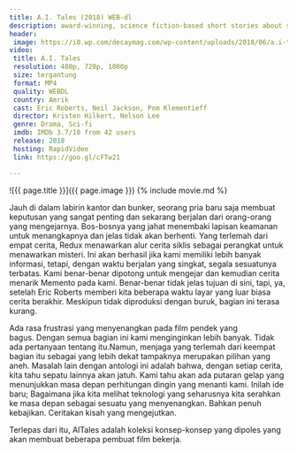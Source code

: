 ```yaml
---
title: A.I. Tales (2018) WEB-dl
description: award-winning, science fiction-based short stories about space travel, family, and artificial intelligence.
header:
 image: https://i0.wp.com/decaymag.com/wp-content/uploads/2018/06/a.i-tales.jpg
video:
 title: A.I. Tales
 resolution: 480p, 720p, 1080p
 size: tergantung
 format: MP4
 quality: WEBDL
 country: Amrik
 cast: Eric Roberts, Neil Jackson, Pom Klementieff
 director: Kristen Hilkert, Nelson Lee
 genre: Drama, Sci-fi
 imdb: IMDb 3.7/10 from 42 users
 release: 2018
 hosting: RapidVideo
 link: https://goo.gl/cFTw21

---
```

![{{ page.title }}]({{ page.image }})
{% include movie.md %}

Jauh di dalam labirin kantor dan bunker, seorang pria baru saja membuat keputusan yang sangat penting dan sekarang berjalan dari orang-orang yang mengejarnya. Bos-bosnya yang jahat menembaki lapisan keamanan untuk menangkapnya dan jelas tidak akan berhenti. Yang terlemah dari empat cerita, Redux menawarkan alur cerita siklis sebagai perangkat untuk menawarkan misteri. Ini akan berhasil jika kami memiliki lebih banyak informasi, tetapi, dengan waktu berjalan yang singkat, segala sesuatunya terbatas. Kami benar-benar dipotong untuk mengejar dan kemudian cerita menarik Memento pada kami. Benar-benar tidak jelas tujuan di sini, tapi, ya, setelah Eric Roberts memberi kita beberapa waktu layar yang luar biasa cerita berakhir. Meskipun tidak diproduksi dengan buruk, bagian ini terasa kurang.

Ada rasa frustrasi yang menyenangkan pada film pendek yang bagus. Dengan semua bagian ini kami menginginkan lebih banyak. Tidak ada pertanyaan tentang itu.Namun, menjaga yang terlemah dari keempat bagian itu sebagai yang lebih dekat tampaknya merupakan pilihan yang aneh. Masalah lain dengan antologi ini adalah bahwa, dengan setiap cerita, kita tahu sepatu lainnya akan jatuh. Kami tahu akan ada putaran gelap yang menunjukkan masa depan perhitungan dingin yang menanti kami. Inilah ide baru; Bagaimana jika kita melihat teknologi yang seharusnya kita serahkan ke masa depan sebagai sesuatu yang menyenangkan. Bahkan penuh kebajikan. Ceritakan kisah yang mengejutkan.

Terlepas dari itu, AITales adalah koleksi konsep-konsep yang dipoles yang akan membuat beberapa pembuat film bekerja.
